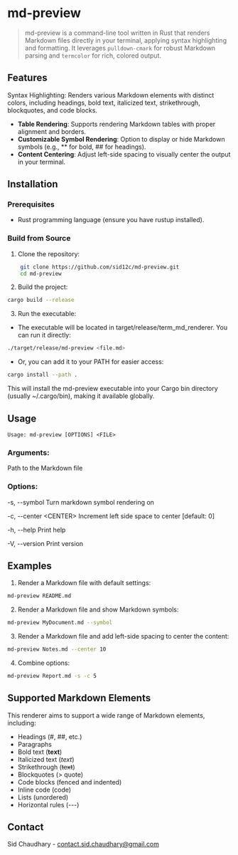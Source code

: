 # md-preview

> md-preview is a command-line tool written in Rust that renders Markdown files 
> directly in your terminal, applying syntax highlighting and formatting. It
> leverages `pulldown-cmark` for robust Markdown parsing and `termcolor` for 
> rich, colored output.

## Features

Syntax Highlighting: Renders various Markdown elements with distinct colors, 
including headings, bold text, italicized text, strikethrough, blockquotes, and 
code blocks.

- **Table Rendering**: Supports rendering Markdown tables with proper alignment and borders.
- **Customizable Symbol Rendering**: Option to display or hide Markdown symbols (e.g., ** for bold, ## for headings).
- **Content Centering**: Adjust left-side spacing to visually center the output in your terminal.

## Installation

### Prerequisites

- Rust programming language (ensure you have rustup installed).

### Build from Source

1. Clone the repository:

```Bash
    git clone https://github.com/sid12c/md-preview.git
    cd md-preview
```

2. Build the project:

```Bash
cargo build --release
```

3. Run the executable:

- The executable will be located in target/release/term_md_renderer. You can run it directly:

```Bash
./target/release/md-preview <file.md>
```

- Or, you can add it to your PATH for easier access:

```Bash
cargo install --path .
```

This will install the md-preview executable into your Cargo bin directory (usually ~/.cargo/bin), making it available globally.

## Usage

    Usage: md-preview [OPTIONS] <FILE>

### Arguments:

  <FILE>  Path to the Markdown file

### Options:
  -s, --symbol           Turn markdown symbol rendering on

  -c, --center \<CENTER>  Increment left side space to center [default: 0]

  -h, --help             Print help

  -V, --version          Print version

## Examples

1. Render a Markdown file with default settings:

```Bash
md-preview README.md
```

2. Render a Markdown file and show Markdown symbols:

```Bash
md-preview MyDocument.md --symbol
```

3. Render a Markdown file and add left-side spacing to center the content:

```Bash
md-preview Notes.md --center 10
```

4. Combine options:

```Bash
md-preview Report.md -s -c 5
```

## Supported Markdown Elements

This renderer aims to support a wide range of Markdown elements, including:

- Headings (#, ##, etc.)
- Paragraphs
- Bold text (**text**)
- Italicized text (*text*)
- Strikethrough (~~text~~)
- Blockquotes (> quote)
- Code blocks (fenced and indented)
- Inline code (code)
- Lists (unordered)
- Horizontal rules (---)

## Contact

Sid Chaudhary - contact.sid.chaudhary@gmail.com
